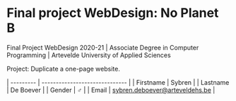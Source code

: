 # Final project WebDesign: No Planet B

Final Project WebDesign 2020-21 | Associate Degree in Computer Programming | Artevelde University of Applied Sciences

Project: Duplicate a one-page website.


| --------- | ------------------------------ |
| Firstname | Sybren                         |
| Lastname  | De Boever                      |
| Gender    | :male_sign:                    |
| Email     | sybren.deboever@arteveldehs.be |